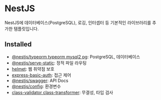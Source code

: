 # NestJS

NestJS에 데이터베이스(PostgreSQL), 로깅, 인터셉터 등 기본적인 라이브러리를 추가한 템플릿입니다.

## Installed

- [@nestjs/typeorm typeorm mysql2 pg](https://docs.nestjs.com/recipes/sql-typeorm): PostgreSQL, 데이터베이스
- [@nestjs/serve-static](https://docs.nestjs.com/recipes/serve-static): 정적 파일 라우팅
- [helmet](https://docs.nestjs.com/security/helmet): 웹 취약점 보호
- [express-basic-auth](https://www.npmjs.com/package/express-basic-auth): 접근 제어
- [@nestjs/swagger](https://docs.nestjs.com/openapi/introduction): API Docs
- [@nestjs/config](https://docs.nestjs.com/techniques/configuration): 환경변수
- [class-validator class-transformer](https://docs.nestjs.com/pipes#class-validator): 무결성, 타입 검사
